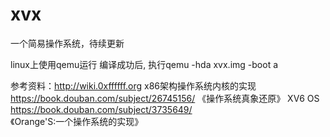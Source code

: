 # xvx
一个简易操作系统，待续更新

linux上使用qemu运行
编译成功后, 执行qemu -hda xvx.img -boot a

参考资料：http://wiki.0xffffff.org x86架构操作系统内核的实现
https://book.douban.com/subject/26745156/ 《操作系统真象还原》
XV6 OS
https://book.douban.com/subject/3735649/ 《Orange'S:一个操作系统的实现》         
